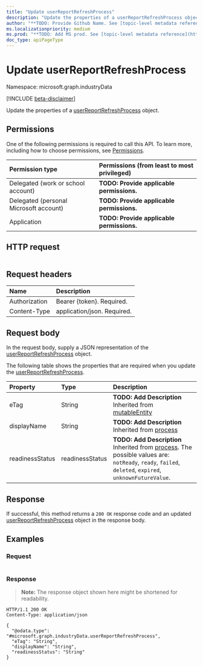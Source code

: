 ```yaml
---
title: "Update userReportRefreshProcess"
description: "Update the properties of a userReportRefreshProcess object."
author: "**TODO: Provide Github Name. See [topic-level metadata reference](https://msgo.azurewebsites.net/add/document/guidelines/metadata.html#topic-level-metadata)**"
ms.localizationpriority: medium
ms.prod: "**TODO: Add MS prod. See [topic-level metadata reference](https://msgo.azurewebsites.net/add/document/guidelines/metadata.html#topic-level-metadata)**"
doc_type: apiPageType
---
```


# Update userReportRefreshProcess
Namespace: microsoft.graph.industryData

[!INCLUDE [beta-disclaimer](../../includes/beta-disclaimer.md)]

Update the properties of a [userReportRefreshProcess](../resources/industrydata-userreportrefreshprocess.md) object.

## Permissions
One of the following permissions is required to call this API. To learn more, including how to choose permissions, see [Permissions](/graph/permissions-reference).

|Permission type|Permissions (from least to most privileged)|
|:---|:---|
|Delegated (work or school account)|**TODO: Provide applicable permissions.**|
|Delegated (personal Microsoft account)|**TODO: Provide applicable permissions.**|
|Application|**TODO: Provide applicable permissions.**|

## HTTP request

<!-- {
  "blockType": "ignored"
}
-->
``` http
```

## Request headers
|Name|Description|
|:---|:---|
|Authorization|Bearer {token}. Required.|
|Content-Type|application/json. Required.|

## Request body
In the request body, supply a JSON representation of the [userReportRefreshProcess](../resources/industrydata-userreportrefreshprocess.md) object.

The following table shows the properties that are required when you update the [userReportRefreshProcess](../resources/industrydata-userreportrefreshprocess.md).

|Property|Type|Description|
|:---|:---|:---|
|eTag|String|**TODO: Add Description** Inherited from [mutableEntity](../resources/industrydata-mutableentity.md)|
|displayName|String|**TODO: Add Description** Inherited from [process](../resources/industrydata-process.md)|
|readinessStatus|readinessStatus|**TODO: Add Description** Inherited from [process](../resources/industrydata-process.md). The possible values are: `notReady`, `ready`, `failed`, `deleted`, `expired`, `unknownFutureValue`.|



## Response

If successful, this method returns a `200 OK` response code and an updated [userReportRefreshProcess](../resources/industrydata-userreportrefreshprocess.md) object in the response body.

## Examples

### Request
<!-- {
  "blockType": "request",
  "name": "update_userreportrefreshprocess"
}
-->
``` http

```


### Response
>**Note:** The response object shown here might be shortened for readability.
<!-- {
  "blockType": "response",
  "truncated": true
}
-->
``` http
HTTP/1.1 200 OK
Content-Type: application/json

{
  "@odata.type": "#microsoft.graph.industryData.userReportRefreshProcess",
  "eTag": "String",
  "displayName": "String",
  "readinessStatus": "String"
}
```

